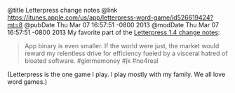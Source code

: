 @title Letterpress change notes
@link https://itunes.apple.com/us/app/letterpress-word-game/id526619424?mt=8
@pubDate Thu Mar 07 16:57:51 -0800 2013
@modDate Thu Mar 07 16:57:51 -0800 2013
My favorite part of the <a href="https://itunes.apple.com/us/app/letterpress-word-game/id526619424?mt=8">Letterpress 1.4 change notes</a>:

>App binary is even smaller. If the world were just, the market would reward my relentless drive for efficiency fueled by a visceral hatred of bloated software. #gimmemoney #jk #no4real

(Letterpress is the one game I play. I play mostly with my family. We all love word games.)
